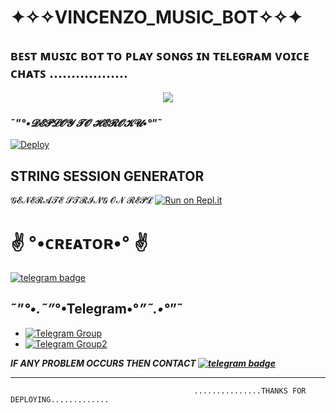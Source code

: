 #                                         ✦✧✧VINCENZO_MUSIC_BOT✧✧✦
<h2 align="centre"> ʙᴇꜱᴛ  ᴍᴜꜱɪᴄ  ʙᴏᴛ  ᴛᴏ  ᴘʟᴀʏ  ꜱᴏɴɢꜱ  ɪɴ  ᴛᴇʟᴇɢʀᴀᴍ  ᴠᴏɪᴄᴇ  ᴄʜᴀᴛꜱ .................. </h2>

<p align="center">
  <img src="https://telegra.ph/file/744ec1f5f15768fd3cc0b.jpg">


### ˜”*°•𝓓𝓔𝓟𝓛𝓞𝓨 𝓣𝓞 𝓗𝓔𝓡𝓞𝓚𝓤•°*”˜</h4>

[![Deploy](https://www.herokucdn.com/deploy/button.svg)](https://heroku.com/deploy?template=https://github.com/vincenzo-op/VINCENZO_MUSIC_BOT)


## STRING SESSION GENERATOR</h4>

𝓖𝓔𝓝𝓔𝓡𝓐𝓣𝓔           𝓢𝓣𝓡𝓘𝓝𝓖              𝓞𝓝             𝓡𝓔𝓟𝓛     [![Run on Repl.it](https://repl.it/badge/github/vincenzo-op/VINCENZO_MUSIC_BOT)](https://replit.com/@vincenzo-op/VINCENZOMUSICBOT?V=1)


# ✌️ °•ᴄʀᴇᴀᴛᴏʀ•° ✌️
[![telegram badge](https://img.shields.io/badge/Vincenzo-30302f?style=for-the-badge&logo=telegram)](https://t.me/koii_nhi_apnaa)

## ˜”*°•.˜”*°•Telegram•°*”˜.•°*”˜
- [![Telegram Group](https://img.shields.io/badge/Telegram-Group-brightgreen)](https://t.me/hamaari_paltan)
- [![Telegram Group2](https://img.shields.io/badge/Telegram-Group-brightyellow)](https://t.me/our_SECRET_SOCIETY)



*********IF ANY PROBLEM OCCURS THEN CONTACT [![telegram badge](https://img.shields.io/badge/Vincenzo-30302f?style=for-the-badge&logo=telegram)](https://t.me/koii_nhi_apnaa)*********


-----------------------------------------------------------------------------------------------------------------------------------------------------------------------------------
                                             ...............THANKS FOR DEPLOYING.............
 

